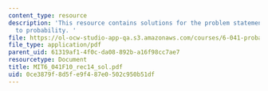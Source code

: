 ```yaml
---
content_type: resource
description: 'This resource contains solutions for the problem statements related
  to probability. '
file: https://ol-ocw-studio-app-qa.s3.amazonaws.com/courses/6-041-probabilistic-systems-analysis-and-applied-probability-fall-2010/0ce3879f8d5fe9f487e0502c950b51df_MIT6_041F10_rec14_sol.pdf
file_type: application/pdf
parent_uid: 61319af1-4f0c-da08-892b-a16f98cc7ae7
resourcetype: Document
title: MIT6_041F10_rec14_sol.pdf
uid: 0ce3879f-8d5f-e9f4-87e0-502c950b51df
---
```

